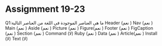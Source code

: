  # Assigmment 19-23
Q1:ما هي العناصر الموجودة في اللغة من العناصر التالية
Header (نعم )
Nav (نعم )
Main (نعم )
Aside (نعم )
Picture (نعم )
Figure(نعم )
Footer (نعم )
FigCaption (نعم )
Section (نعم ) 
Command (لا)
Ruby (نعم )
Data (نعم )
Article(نعم )
Install (لا)
Text (لا)
